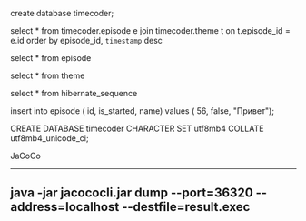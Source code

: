create database timecoder;

select *
from timecoder.episode e join timecoder.theme t on t.episode_id = e.id
order by episode_id, `timestamp` desc

select *
from
episode

select *
from theme

select *
from hibernate_sequence

insert into episode (
    id,
    is_started,
    name)
values (
    56,
    false,
    "Привет");

CREATE DATABASE timecoder CHARACTER SET utf8mb4 COLLATE utf8mb4_unicode_ci;

JaCoCo

----
java -jar jacococli.jar dump --port=36320 --address=localhost --destfile=result.exec
----